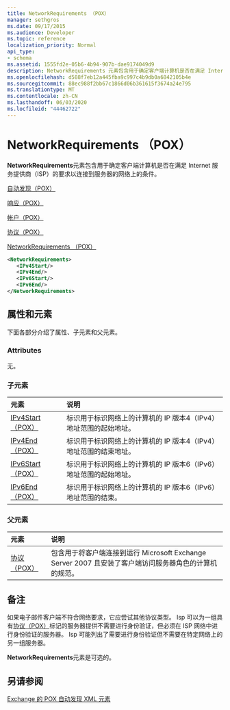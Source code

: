 ```yaml
---
title: NetworkRequirements （POX）
manager: sethgros
ms.date: 09/17/2015
ms.audience: Developer
ms.topic: reference
localization_priority: Normal
api_type:
- schema
ms.assetid: 1555fd2e-05b6-4b94-907b-dae9174049d9
description: NetworkRequirements 元素包含用于确定客户端计算机是否在满足 Internet 服务提供商（ISP）的要求以连接到服务器的网络上的条件。
ms.openlocfilehash: d588f7eb12a445fba9c997c4b9db0a6842105b4e
ms.sourcegitcommit: 88ec988f2bb67c1866d06b361615f3674a24e795
ms.translationtype: MT
ms.contentlocale: zh-CN
ms.lasthandoff: 06/03/2020
ms.locfileid: "44462722"
---
```

# <a name="networkrequirements-pox"></a>NetworkRequirements （POX）

**NetworkRequirements**元素包含用于确定客户端计算机是否在满足 Internet 服务提供商（ISP）的要求以连接到服务器的网络上的条件。 
  
[自动发现（POX）](autodiscover-pox.md)
  
[响应（POX）](response-pox.md)
  
[帐户（POX）](account-pox.md)
  
[协议（POX）](protocol-pox.md)
  
[NetworkRequirements （POX）](networkrequirements-pox.md)
  
```xml
<NetworkRequirements>
   <IPv4Start/>
   <IPv4End/>
   <IPv6Start/>
   <IPv6End/>
</NetworkRequirements>
```

## <a name="attributes-and-elements"></a>属性和元素

下面各部分介绍了属性、子元素和父元素。
  
### <a name="attributes"></a>Attributes

无。
  
### <a name="child-elements"></a>子元素

|**元素**|**说明**|
|:-----|:-----|
|[IPv4Start （POX）](ipv4start-pox.md) <br/> |标识用于标识网络上的计算机的 IP 版本4（IPv4）地址范围的起始地址。  <br/> |
|[IPv4End （POX）](ipv4end-pox.md) <br/> |标识用于标识网络上的计算机的 IP 版本4（IPv4）地址范围的结束地址。  <br/> |
|[IPv6Start （POX）](ipv6start-pox.md) <br/> |标识用于标识网络上的计算机的 IP 版本6（IPv6）地址范围的起始地址。  <br/> |
|[IPv6End （POX）](ipv6end-pox.md) <br/> |标识用于标识网络上的计算机的 IP 版本6（IPv6）地址范围的结束。  <br/> |
   
### <a name="parent-elements"></a>父元素

|**元素**|**说明**|
|:-----|:-----|
|[协议（POX）](protocol-pox.md) <br/> |包含用于将客户端连接到运行 Microsoft Exchange Server 2007 且安装了客户端访问服务器角色的计算机的规范。  <br/> |
   
## <a name="remarks"></a>备注

如果电子邮件客户端不符合网络要求，它应尝试其他协议类型。 Isp 可以为一组具有[协议（POX）](protocol-pox.md)标记的服务器提供不需要进行身份验证，但必须在 ISP 网络中进行身份验证的服务器。 Isp 可能列出了需要进行身份验证但不需要在特定网络上的另一组服务器。 
  
**NetworkRequirements**元素是可选的。 
  
## <a name="see-also"></a>另请参阅



[Exchange 的 POX 自动发现 XML 元素](pox-autodiscover-xml-elements-for-exchange.md)

